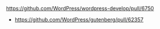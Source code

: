 https://github.com/WordPress/wordpress-develop/pull/6750

-   https://github.com/WordPress/gutenberg/pull/62357
